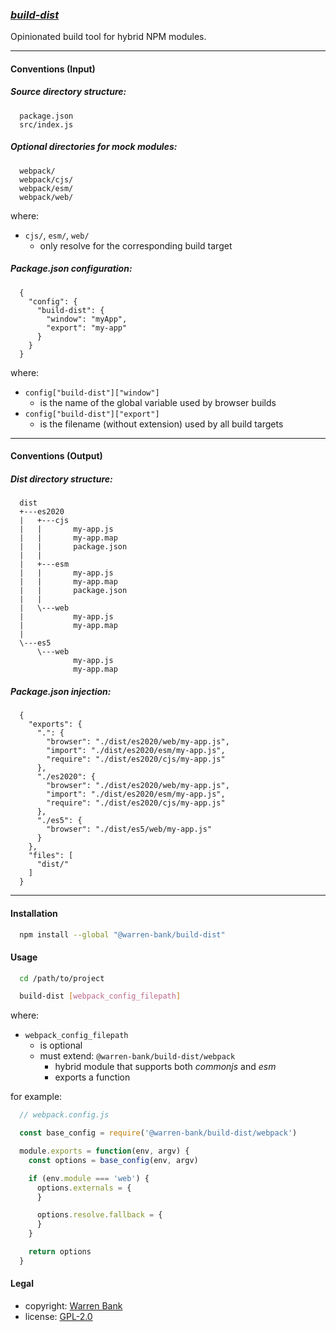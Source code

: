 ### [_build-dist_](https://github.com/warren-bank/node-build-dist)

Opinionated build tool for hybrid NPM modules.

- - - -

#### Conventions (Input)

##### Source directory structure:

```
  package.json
  src/index.js
```

##### Optional directories for mock modules:

```
  webpack/
  webpack/cjs/
  webpack/esm/
  webpack/web/
```

where:

* `cjs/`, `esm/`, `web/`
  - only resolve for the corresponding build target

##### _Package.json_ configuration:

```
  {
    "config": {
      "build-dist": {
        "window": "myApp",
        "export": "my-app"
      }
    }
  }
```

where:

* `config["build-dist"]["window"]`
  - is the name of the global variable used by browser builds
* `config["build-dist"]["export"]`
  - is the filename (without extension) used by all build targets

- - - -

#### Conventions (Output)

##### _Dist_ directory structure:

```
  dist
  +---es2020
  |   +---cjs
  |   |       my-app.js
  |   |       my-app.map
  |   |       package.json
  |   |
  |   +---esm
  |   |       my-app.js
  |   |       my-app.map
  |   |       package.json
  |   |
  |   \---web
  |           my-app.js
  |           my-app.map
  |
  \---es5
      \---web
              my-app.js
              my-app.map
```

##### _Package.json_ injection:

```
  {
    "exports": {
      ".": {
        "browser": "./dist/es2020/web/my-app.js",
        "import": "./dist/es2020/esm/my-app.js",
        "require": "./dist/es2020/cjs/my-app.js"
      },
      "./es2020": {
        "browser": "./dist/es2020/web/my-app.js",
        "import": "./dist/es2020/esm/my-app.js",
        "require": "./dist/es2020/cjs/my-app.js"
      },
      "./es5": {
        "browser": "./dist/es5/web/my-app.js"
      }
    },
    "files": [
      "dist/"
    ]
  }
```

- - - -

#### Installation

```bash
  npm install --global "@warren-bank/build-dist"
```

#### Usage

```bash
  cd /path/to/project

  build-dist [webpack_config_filepath]
```

where:

* `webpack_config_filepath`
  - is optional
  - must extend: `@warren-bank/build-dist/webpack`
    * hybrid module that supports both _commonjs_ and _esm_
    * exports a function

for example:

```javascript
  // webpack.config.js

  const base_config = require('@warren-bank/build-dist/webpack')

  module.exports = function(env, argv) {
    const options = base_config(env, argv)

    if (env.module === 'web') {
      options.externals = {
      }

      options.resolve.fallback = {
      }
    }

    return options
  }
```

#### Legal

* copyright: [Warren Bank](https://github.com/warren-bank)
* license: [GPL-2.0](https://www.gnu.org/licenses/old-licenses/gpl-2.0.txt)
